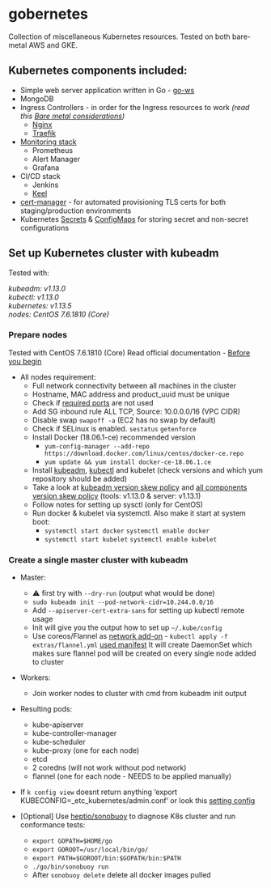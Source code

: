 # gobernetes

Collection of miscellaneous Kubernetes resources. Tested on both bare-metal AWS and GKE.

## Kubernetes components included:

* Simple web server application written in Go - [go-ws](https://github.com/Aracki/go-ws)
* MongoDB
* Ingress Controllers - in order for the Ingress resources to work _(read this [Bare metal considerations](https://kubernetes.github.io/ingress-nginx/deploy/baremetal/#bare-metal-considerations))_
   * [Nginx](https://github.com/kubernetes/ingress-nginx)
   * [Traefik](https://docs.traefik.io/user-guide/kubernetes/)
* [Monitoring stack](https://github.com/coreos/prometheus-operator)
   * Prometheus   
   * Alert Manager
   * Grafana
* CI/CD stack
   * Jenkins
   * [Keel](https://github.com/keel-hq/keel)
* [cert-manager](https://github.com/jetstack/cert-manager/) - for automated provisioning TLS certs for both staging/production environments
* Kubernetes [Secrets](https://kubernetes.io/docs/concepts/configuration/secret/) & [ConfigMaps](https://kubernetes.io/docs/tasks/configure-pod-container/configure-pod-configmap/#create-a-configmap) for storing secret and non-secret configurations


## Set up Kubernetes cluster with kubeadm

Tested with:<br>

_kubeadm: v1.13.0_<br>
_kubectl: v1.13.0_<br>
_kubernetes: v1.13.5_<br>
_nodes: CentOS 7.6.1810 (Core)_<br>

### Prepare nodes

Tested with CentOS 7.6.1810 (Core)
Read official documentation - [Before you begin](https://kubernetes.io/docs/setup/independent/install-kubeadm/)

* All nodes requirement:
	* Full network connectivity between all machines in the cluster
	* Hostname, MAC address and product_uuid must be unique
	* Check if [required ports](https://kubernetes.io/docs/setup/independent/install-kubeadm/#check-required-ports) are not used
	* Add SG inbound rule ALL TCP, Source: 10.0.0.0/16 (VPC CIDR)
	* Disable swap `swapoff -a` (EC2 has no swap by default)
	* Check if SELinux is enabled. `sestatus` `getenforce`
	* Install Docker (18.06.1-ce) recommended version
		* `yum-config-manager --add-repo https://download.docker.com/linux/centos/docker-ce.repo`
		* `yum update && yum install docker-ce-18.06.1.ce`
	* Install [kubeadm](https://kubernetes.io/docs/reference/setup-tools/kubeadm/kubeadm/), [kubectl](https://kubernetes.io/docs/reference/kubectl/overview/)  and kubelet (check versions and which yum repository should be added)
	* Take a look at [kubeadm version skew policy](https://kubernetes.io/docs/setup/independent/create-cluster-kubeadm/#version-skew-policy)  and [all components version skew policy](https://kubernetes.io/docs/setup/version-skew-policy/) (tools: v1.13.0 & server: v1.13.1)
	* Follow notes for setting up sysctl (only for CentOS)
	* Run docker & kubelet via systemctl. Also make it start at system boot:
		* `systemctl start docker` `systemctl enable docker`
		* `systemctl start kubelet` `systemctl enable kubelet`
	
### Create a single master cluster with kubeadm
* Master:
	* ⚠️ first try with `--dry-run` (output what would be done)
	* `sudo kubeadm init --pod-network-cidr=10.244.0.0/16` 
	* Add `--apiserver-cert-extra-sans` for setting up kubectl remote usage
	* Init will give you the output how to set up `~/.kube/config`
	* Use coreos/Flannel as [network add-on](https://kubernetes.io/docs/concepts/cluster-administration/addons/)  - `kubectl apply -f extras/flannel.yml` [used manifest](https://raw.githubusercontent.com/coreos/flannel/bc79dd1505b0c8681ece4de4c0d86c5cd2643275/Documentation/kube-flannel.yml) It will create DaemonSet which makes sure flannel pod will be created on every single node added to cluster
* Workers:
	* Join worker nodes to cluster with cmd from kubeadm init output
* Resulting pods:
	* kube-apiserver
	* kube-controller-manager
	* kube-scheduler
	* kube-proxy (one for each node)
	* etcd
	* 2 coredns (will not work without pod network)
	* flannel (one for each node - NEEDS to be applied manually)

* If `k config view` doesnt return anything ‘export KUBECONFIG=_etc_kubernetes/admin.conf‘ or look this [setting config](https://kubernetes.io/docs/tasks/access-application-cluster/configure-access-multiple-clusters/#set-the-kubeconfig-environment-variable)
* [Optional] Use [heptio/sonobuoy](https://github.com/heptio/sonobuoy) to diagnose K8s cluster and run conformance tests:
	* `export GOPATH=$HOME/go`
	* `export GOROOT=/usr/local/bin/go/`
	* `export PATH=$GOROOT/bin:$GOPATH/bin:$PATH`
	* `./go/bin/sonobuoy run`
	* After `sonobuoy delete` delete all docker images pulled 

